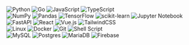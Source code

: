 ![Python](https://img.shields.io/badge/python-3670A0?style=for-the-badge&logo=python&logoColor=ffdd54)
![Go](https://img.shields.io/badge/go-%2300ADD8.svg?style=for-the-badge&logo=go&logoColor=white)
	![JavaScript](https://img.shields.io/badge/javascript-%23323330.svg?style=for-the-badge&logo=javascript&logoColor=%23F7DF1E)
  	![TypeScript](https://img.shields.io/badge/typescript-%23007ACC.svg?style=for-the-badge&logo=typescript&logoColor=white)
	<br>
	![NumPy](https://img.shields.io/badge/numpy-%23013243.svg?style=for-the-badge&logo=numpy&logoColor=white)
	![Pandas](https://img.shields.io/badge/pandas-%23150458.svg?style=for-the-badge&logo=pandas&logoColor=white)
	![TensorFlow](https://img.shields.io/badge/TensorFlow-%23FF6F00.svg?style=for-the-badge&logo=TensorFlow&logoColor=white)
	![scikit-learn](https://img.shields.io/badge/scikit--learn-%23F7931E.svg?style=for-the-badge&logo=scikit-learn&logoColor=white)
	![Jupyter Notebook](https://img.shields.io/badge/jupyter-%23FA0F00.svg?style=for-the-badge&logo=jupyter&logoColor=white)
	<br>
	![FastAPI](https://img.shields.io/badge/FastAPI-005571?style=for-the-badge&logo=fastapi)
	![React](https://img.shields.io/badge/react-%2320232a.svg?style=for-the-badge&logo=react&logoColor=%2361DAFB)
	![Vue.js](https://img.shields.io/badge/vuejs-%2335495e.svg?style=for-the-badge&logo=vuedotjs&logoColor=%234FC08D)
	![TailwindCSS](https://img.shields.io/badge/tailwindcss-%2338B2AC.svg?style=for-the-badge&logo=tailwind-css&logoColor=white)
	<br>
	![Linux](https://img.shields.io/badge/Linux-FCC624?style=for-the-badge&logo=linux&logoColor=black)
	![Docker](https://img.shields.io/badge/docker-%230db7ed.svg?style=for-the-badge&logo=docker&logoColor=white)
	![Git](https://img.shields.io/badge/git-%23F05033.svg?style=for-the-badge&logo=git&logoColor=white)
	![Shell Script](https://img.shields.io/badge/shell_script-%23121011.svg?style=for-the-badge&logo=gnu-bash&logoColor=white)
	<br>
	![MySQL](https://img.shields.io/badge/mysql-%2300f.svg?style=for-the-badge&logo=mysql&logoColor=white)
	![Postgres](https://img.shields.io/badge/postgres-%23316192.svg?style=for-the-badge&logo=postgresql&logoColor=white)
	![MariaDB](https://img.shields.io/badge/MariaDB-003545?style=for-the-badge&logo=mariadb&logoColor=white)
	![Firebase](https://img.shields.io/badge/Firebase-039BE5?style=for-the-badge&logo=Firebase&logoColor=white)
